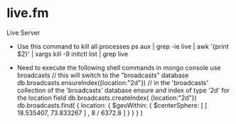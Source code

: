# live.fm

Live Server

- Use this command to kill all processes ps aux | grep -ie live | awk '{print $2}' | xargs kill -9 
initctl list | grep live

- Need to execute the following shell commands in mongo console
use broadcasts // this will switch to the "broadcasts" database
db.broadcasts.ensureIndex({location:"2d"}) // in the 'broadcasts' collection of the 'broadcasts' database ensure and index of type '2d' for the location field
db.broadcasts.createIndex( {location:"2d"})
db.broadcasts.find( { location: { $geoWithin: { $centerSphere: [ [ 18.535407, 73.833267 ] , 8 / 6372.8 ] } } } )
